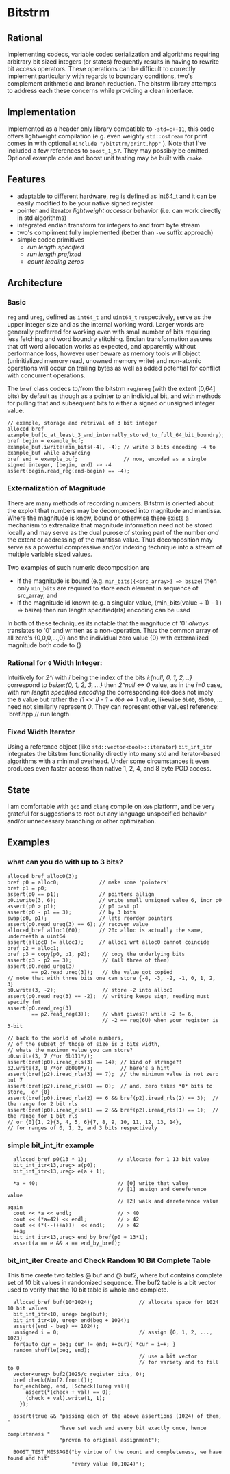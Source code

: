 # Bitstrm

## Rational

Implementing codecs, variable codec serialization and algorithms requiring arbitrary bit sized integers (or states) frequently results in having to rewrite bit access operators.  These operations can be difficult to correctly implement particularly with regards to boundary conditions, two's complement arithmetic and branch reduction.  The bitstrm library attempts to address each these concerns while providing a clean interface.

## Implementation

Implemented as a header only library compatible to `-std=c++11`, this code offers lightweight compilation (e.g. even weighty `std::ostream` for print comes in with optional `#include "/bitstrm/print.hpp"` ).  Note that I've included a few references to `boost_1_57`.  They may possibly be omitted.  Optional example code and boost unit testing may be built with `cmake`.


## Features

* adaptable to different hardware, reg is defined as int64_t and it can be easily modified to be your native signed register
* pointer and iterator _lightweight accessor_ behavior (i.e. can work directly in std algorithms)
* integrated endian transform for integers to and from byte stream
* two's compliment fully implemented (better than `-ve` suffix approach)
* simple codec primitives 
   * _run length specified_
   * _run length prefixed_
   * _count leading zeros_

## Architecture

### Basic
`reg` and `ureg`, defined as `int64_t` and `uint64_t` respectively, serve as the upper integer size and as the internal working word.  Larger words are generally preferred for working even with small number of bits requiring less fetching and word boundry stitching.  Endian transformation assures that off word allocation works as expected, and apparently without performance loss, however user beware as memory tools will object (uninitialized memory read, unowned memory write) and non-atomic operations will occur on trailing bytes as well as added potential for conflict with concurrent operations. 

The `bref` class codecs to/from the bitstrm `reg`/`ureg` (with the extent [0,64] bits) by default as though as a pointer to an individual bit, and with methods for pulling that and subsequent bits to either a signed or unsigned integer value.

```
// example, storage and retrival of 3 bit integer
alloced_bref example_buf(c_at_least_3_and_internally_stored_to_full_64_bit_boundry);
bref begin = example_buf;
example_buf.iwrite(min_bits(-4), -4); // write 3 bits encoding -4 to example_buf while advancing
bref end = example_buf;               // now, encoded as a single signed integer, [begin, end) -> -4
assert(begin.read_reg(end-begin) == -4);
```
### Externalization of Magnitude
There are many methods of recording numbers.  Bitstrm is oriented about the exploit that numbers may be decomposed into magnitude and mantissa.  Where the magnitude is know, bound or otherwise there exists a mechanism to extrenalize that magnitude information need not be stored locally and may serve as the dual purose of storing part of the number *and* the extent or addressing of the mantissa value.  Thus decomposition may serve as a powerful compressive and/or indexing technique into a stream of multiple variable sized values.

Two examples of such numeric decomposition are
* if the magnitude is bound (e.g. `min_bits({<src_array>} => bsize`) then only `min_bits` are required to store each element in sequence of src_array, and
* if the magnitude id known (e.g. a singular value, (min_bits(value + 1) - 1 ) => bsize) then run length specified(rls) encoding can be used

In both of these techniques its notable that the magnitude of '0' _*always*_ translates to '0' and written as a non-operation.  Thus the common array of all zero's {0,0,0,...,0} and the individual zero value {0} with externalized magnitude both code to {} 


### Rational for `0` Width Integer:
Intuitively for _2^i_ with _i_ being the index of the bits _i:{null, 0, 1, 2, ..}_ correspond to _bsize:{0, 1, 2, 3, ...}_ then _2^null <=> 0_ value, as in the _i=0_ case,  with _run length specified encoding_ the corresponding `0b0` does not imply the `0` value but rather the _(1 << i) - 1 + `0b0` <=> 1_ value, likewise `0b00`, `0b000`, ... need not similarly represent _0_.  They can represent other values! 
reference:  `bref.hpp // run length

### Fixed Width Iterator 
Using a reference object (like `std::vector<bool>::iterator`) `bit_int_itr` integrates the bitstrm functionality directly into many std and iterator-based algorithms with a minimal overhead.  Under some circumstances it even produces even faster access than native 1, 2, 4, and 8 byte POD access.

## State

I am comfortable with `gcc` and `clang` compile on `x86` platform, and be very grateful for suggestions to root out any language unspecified behavior and/or unnecessary branching or other optimization.  

## Examples

### what can you do with up to 3 bits?
```
alloced_bref alloc0(3);
bref p0 = alloc0;             // make some 'pointers'
bref p1 = p0;
assert(p0 == p1);             // pointers allign
p0.iwrite(3, 6);              // write small unsigned value 6, incr p0
assert(p0 > p1);              // p0 past p1
assert(p0 - p1 == 3);         // by 3 bits
swap(p0, p1);                 // lets reorder pointers
assert(p0.read_ureg(3) == 6); // recover value
alloced_bref alloc1(60);      // 20x alloc is actually the same, underneath a uint64
assert(alloc0 != alloc1);     // alloc1 wrt alloc0 cannot coincide
bref p2 = alloc1;
bref p3 = copy(p0, p1, p2);    // copy the underlying bits
assert(p3 - p2 == 3);          // (all three of them)
assert(p0.read_ureg(3)
        == p2.read_ureg(3));   // the value got copied
// note that with three bits one can store {-4, -3, -2, -1, 0, 1, 2, 3}
p0.write(3, -2);               // store -2 into alloc0
assert(p0.read_reg(3) == -2);  // writing keeps sign, reading must specify fmt
assert(p0.read_reg(3)
        == p2.read_reg(3));    // what gives?! while -2 != 6,
                               // -2 == reg(6U) when your register is 3-bit

// back to the world of whole numbers,
// of the subset of those of size is 3 bits width,
// whats the maximum value you can store?
p0.write(3, 7 /*or 0b111*/);
assert(bref(p0).iread_rls(3) == 14); // kind of strange?!
p2.write(3, 0 /*or 0b000*/);         // here's a hint
assert(bref(p2).iread_rls(3) == 7);  // the minimum value is not zero but 7
assert(bref(p2).iread_rls(0) == 0);  // and, zero takes *0* bits to store,  or {0}
assert(bref(p0).iread_rls(2) == 6 && bref(p2).iread_rls(2) == 3);  // the range for 2 bit rls
assert(bref(p0).iread_rls(1) == 2 && bref(p2).iread_rls(1) == 1);  // the range for 1 bit rls
// or {0}{1, 2}{3, 4, 5, 6}{7, 8, 9, 10, 11, 12, 13, 14},
// for ranges of 0, 1, 2, and 3 bits respectively
```
### simple bit_int_itr example

```
  alloced_bref p0(13 * 1);          // allocate for 1 13 bit value
  bit_int_itr<13,ureg> a(p0);
  bit_int_itr<13,ureg> e(a + 1); 

  *a = 40;                          // [0] write that value
                                    // [1] assign and dereference value
                                    // [2] walk and dereference value again
  cout << *a << endl;               // > 40
  cout << (*a=42) << endl;          // > 42
  cout << (*(--(++a)))  << endl;    // > 42
  ++a;
  bit_int_itr<13,ureg> end_by_bref(p0 + 13*1);
  assert(a == e && a == end_by_bref); 
```
### bit_int_iter Create and Check Random 10 Bit Complete Table 
This time create two tables @ buf and @ buf2, where buf contains complete set of 10 bit values in randomized sequence. The buf2 table is a bit vector used to verify that the 10 bit table is whole and complete.

```
  alloced_bref buf(10*1024);               // allocate space for 1024 10 bit values
  bit_int_itr<10, ureg> beg(buf);   
  bit_int_itr<10, ureg> end(beg + 1024);
  assert((end - beg) == 1024);            
  unsigned i = 0;                          // assign {0, 1, 2, ..., 1023}
  for(auto cur = beg; cur != end; ++cur){ *cur = i++; }
  random_shuffle(beg, end);
                                           // use a bit vector
                                           // for variety and to fill to 0
  vector<ureg> buf2(1025/c_register_bits, 0);
  bref check(&buf2.front());               
  for_each(beg, end, [&check](ureg val){
      assert(*(check + val) == 0);
      (check + val).write(1, 1);
    });

  assert(true && "passing each of the above assertions (1024) of them, "
                 "have set each and every bit exactly once, hence completeness "
                 "proven to original assignment");
  
  BOOST_TEST_MESSAGE("by virtue of the count and completeness, we have found and hit"
                     "every value [0,1024)");

```


